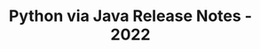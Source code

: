 ﻿---
title: Python via Java Release Notes - 2022
type: docs
weight: 9
url: /fr/java/python-via-java-release-notes-2022/
---

